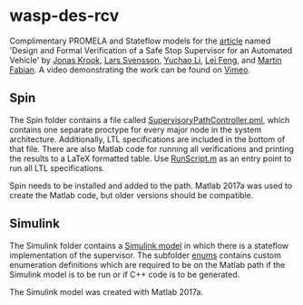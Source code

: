 # wasp-des-rcv

Complimentary PROMELA and Stateflow models for the [article](https://ieeexplore.ieee.org/document/8793636) named 'Design and Formal Verification of a Safe Stop Supervisor for an Automated Vehicle' by [Jonas Krook](https://www.chalmers.se/en/staff/Pages/krookj.aspx), [Lars Svensson](https://www.kth.se/profile/larsvens?l=en), [Yuchao Li](https://www.kth.se/profile/yuchao), [Lei Feng](https://www.kth.se/profile/lfeng), and [Martin Fabian](http://www.chalmers.se/en/Staff/Pages/martin-fabian.aspx). A video demonstrating the work can be found on [Vimeo](https://vimeo.com/319427372).

## Spin

The Spin folder contains a file called [SupervisoryPathController.pml](Spin/SupervisoryPathController.pml), which contains one separate proctype for every major node in the system architecture. Additionally, LTL specifications are included in the bottom of that file. There are also Matlab code for running all verifications and printing the results to a LaTeX formatted table. Use [RunScript.m](Spin/RunScript.m) as an entry point to run all LTL specifications.

Spin needs to be installed and added to the path. Matlab 2017a was used to create the Matlab code, but older versions should be compatible.

## Simulink

The Simulink folder contains a [Simulink model](Stateflow/SupervisorStateMachine.mdl) in which there is a stateflow implementation of the supervisor. The subfolder [enums](Stateflow/enums) contains custom enumeration definitions which are required to be on the Matlab path if the Simulink model is to be run or if C++ code is to be generated.

The Simulink model was created with Matlab 2017a.

